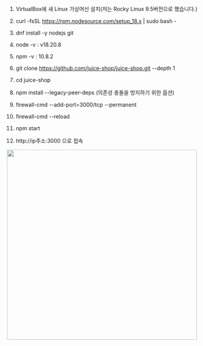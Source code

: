 
1. VirtualBox에 새 Linux 가상머신 설치(저는 Rocky Linux 9.5버전으로 했습니다.)

2. curl -fsSL https://rpm.nodesource.com/setup_18.x | sudo bash -

3. dnf install -y nodejs git

4. node -v : v18.20.8

5. npm -v : 10.8.2

6. git clone https://github.com/juice-shop/juice-shop.git --depth 1

7. cd juice-shop

8. npm install --legacy-peer-deps (의존성 충돌을 방지하기 위한 옵션)

9. firewall-cmd --add-port=3000/tcp --permanent

10. firewall-cmd --reload 

11. npm start

12. http://ip주소:3000 으로 접속
<img src="https://github.com/user-attachments/assets/ba0f6eb0-d8da-4c2d-8ce9-4f9f48f70d63" width=500>
